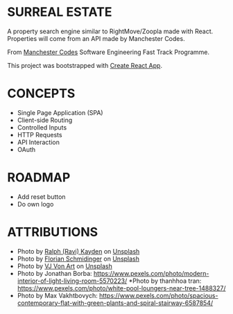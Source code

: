 # SURREAL ESTATE

A property search engine similar to RightMove/Zoopla made with React.
Properties will come from an API made by Manchester Codes.

From [Manchester Codes](https://www.manchestercodes.com/?utm_source=google&utm_medium=cpc&utm_campaign=973925948&utm_content=nocsdegree_Matt&utm_term=manchester%20codes&utm_term=manchester%20codes&utm_campaign=Sep+21+-+Brand+Campaign&utm_source=adwords&utm_medium=ppc&hsa_acc=4219584815&hsa_cam=973925948&hsa_grp=51195941914&hsa_ad=395486348780&hsa_src=g&hsa_tgt=aud-1170118835214:kwd-380100275891&hsa_kw=manchester%20codes&hsa_mt=e&hsa_net=adwords&hsa_ver=3&gclid=CjwKCAjwgr6TBhAGEiwA3aVuIcdO0_D7Lg4Ig9TGkcehWDN0yCzw2ANDmh5m4TzfMPSSWMuOD0UZDRoCkbEQAvD_BwE) Software Engineering Fast Track Programme.

This project was bootstrapped with [Create React App](https://github.com/facebook/create-react-app).

# CONCEPTS
* Single Page Application (SPA)
* Client-side Routing
* Controlled Inputs
* HTTP Requests
* API Interaction
* OAuth

# ROADMAP
* Add reset button
* Do own logo

# ATTRIBUTIONS
* Photo by <a href="https://unsplash.com/@ralphkayden?utm_source=unsplash&utm_medium=referral&utm_content=creditCopyText">Ralph (Ravi) Kayden</a> on <a href="https://unsplash.com/@ralphkayden?utm_source=unsplash&utm_medium=referral&utm_content=creditCopyText">Unsplash</a>
* Photo by <a href="https://unsplash.com/@fensterschmidinger?utm_source=unsplash&utm_medium=referral&utm_content=creditCopyText">Florian Schmidinger</a> on <a href="https://unsplash.com/s/photos/home?utm_source=unsplash&utm_medium=referral&utm_content=creditCopyText">Unsplash</a>
* Photo by <a href="https://unsplash.com/@vjvonart?utm_source=unsplash&utm_medium=referral&utm_content=creditCopyText">VJ Von Art</a> on <a href="https://unsplash.com/s/photos/home?utm_source=unsplash&utm_medium=referral&utm_content=creditCopyText">Unsplash</a>
* Photo by Jonathan Borba: https://www.pexels.com/photo/modern-interior-of-light-living-room-5570223/
*Photo by thanhhoa tran: https://www.pexels.com/photo/white-pool-loungers-near-tree-1488327/
* Photo by Max Vakhtbovych: https://www.pexels.com/photo/spacious-contemporary-flat-with-green-plants-and-spiral-stairway-6587854/
  
